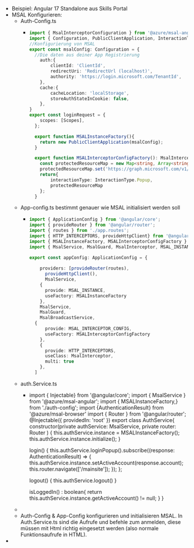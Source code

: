 - Beispiel: Angular 17 Standalone aus Skills Portal
- MSAL Konfigurieren:
	- Auth-Config.ts
		- ```TypeScript
		  import { MsalInterceptorConfiguration } from '@azure/msal-angular';
		  import { Configuration, PublicClientApplication, InteractionType } from '@azure/msal-browser';
		  //Konfigurierung von MSAL
		  export const msalConfig: Configuration = {
		    //Die daten aus deiner App Registrierung
		      auth:{
		          clientId: 'ClientId',
		          redirectUri: 'RedirectUrl (localhost)',
		          authority: 'https://login.microsoft.com/TenantId',
		      },
		      cache:{
		          cacheLocation: 'localStorage',
		          storeAuthStateInCookie: false,
		      },
		  }
		  export const loginRequest = {
		      scopes: [Scopes],
		    };
		  
		    export function MSALInstanceFactory(){
		      return new PublicClientApplication(msalConfig);
		    }
		  
		    export function MSALInterceptorConfigFactory(): MsalInterceptorConfiguration{
		      const protectedResourceMap = new Map<string, Array<string>>();
		      protectedResourceMap.set('https://graph.microsoft.com/v1/*', ['User.Read.All']);
		      return{
		          interactionType: InteractionType.Popup,
		          protectedResourceMap
		      };
		    }
		  ```
	- App-config.ts bestimmt genauer wie MSAL initialisiert werden soll
		- ```TypeScript
		  import { ApplicationConfig } from '@angular/core';
		  import { provideRouter } from '@angular/router';
		  import { routes } from './app.routes';
		  import { HTTP_INTERCEPTORS, provideHttpClient} from '@angular/common/http';
		  import { MSALInstanceFactory, MSALInterceptorConfigFactory } from './auth/auth-config';
		  import { MsalService, MsalGuard, MsalInterceptor, MSAL_INSTANCE, MSAL_INTERCEPTOR_CONFIG, MsalBroadcastService } from '@azure/msal-angular';
		  
		  export const appConfig: ApplicationConfig = {
		      
		      providers: [provideRouter(routes),
		        provideHttpClient(),
		        MsalService,
		      {
		        provide: MSAL_INSTANCE,
		        useFactory: MSALInstanceFactory
		      },
		      MsalService,
		      MsalGuard,
		      MsalBroadcastService,
		    {
		        provide: MSAL_INTERCEPTOR_CONFIG,
		        useFactory: MSALInterceptorConfigFactory
		      },
		      {
		        provide: HTTP_INTERCEPTORS,
		        useClass: MsalInterceptor,
		        multi: true
		      },
		    ]
		  ```
	- auth.Service.ts
		- import { Injectable} from '@angular/core';
		  import { MsalService } from '@azure/msal-angular';
		  import { MSALInstanceFactory,} from './auth-config';
		  import {AuthenticationResult} from '@azure/msal-browser'
		  import {  Router } from '@angular/router';
		  @Injectable({
		    providedIn: 'root'
		  })
		  export class AuthService{
		    constructor(private authService: MsalService,
		      private router: Router
		    ) {
		      this.authService.instance = MSALInstanceFactory();
		      this.authService.instance.initialize();
		    }
		  
		    login() {
		      this.authService.loginPopup().subscribe((response: AuthenticationResult) => {
		        this.authService.instance.setActiveAccount(response.account);
		        this.router.navigate(['/mainsite']);
		      });
		    };
		  
		    logout() {
		     this.authService.logout()
		    }
		  
		    isLoggedIn() : boolean{
		      return this.authService.instance.getActiveAccount() != null;
		    }
		  }
	-
	- Auth-Config & App-Config konfigurieren und initialisieren MSAL. In Auth.Service.ts sind die Aufrufe und befehle zum anmelden, diese müssen mit Html richtig eingesetzt werden (also normale Funktionsaufrufe in HTML).
-